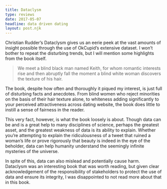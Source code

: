 ```yaml
---
title: Dataclysm
type: reviews
date: 2017-05-07
headline: data driven dating
layout: post.njk
---
```


Christian Rudder’s Dataclysm gives us an eerie peek at the vast amounts of 
insight possible through the use of OkCupid’s extensive dataset. I won’t 
bother to repeat the disturbing trends, but I will mention some highlights 
from the book itself.

> We meet a blind black man named Keith, for whom romantic interests rise and
> then abruptly fall the moment a blind white woman discovers the texture of his
> hair.

The book, despite how often and thoroughly it piqued my interest, is just full
of disturbing facts and anecdotes. From blind women who reject minorities on the
basis of their hair texture alone, to whiteness adding significantly to your
perceived attractiveness across dating website, the book does little to instill
a sense of fairness in the reader.

This very fact, however, is what the book loosely is about. Though data can be and
is a great help to many disciplines of science, perhaps the greatest asset, and
the greatest weakness of data is its ability to explain. Whether you’re
attempting to explain the ridiculousness of a tweet that ruined a woman’s life
or prove rigorously that beauty is indeed in the eye of the beholder, data can
help humanity understand the seemingly infinite mysteries of the universe.

In spite of this, data can also mislead and potentially cause harm. Dataclysm was
an interesting book that was worth reading, but given clear acknowledgement of
the responsibility of stakeholders to protect the use of data and ensure its
integrity, I was disappointed to not read more about that in this book.
